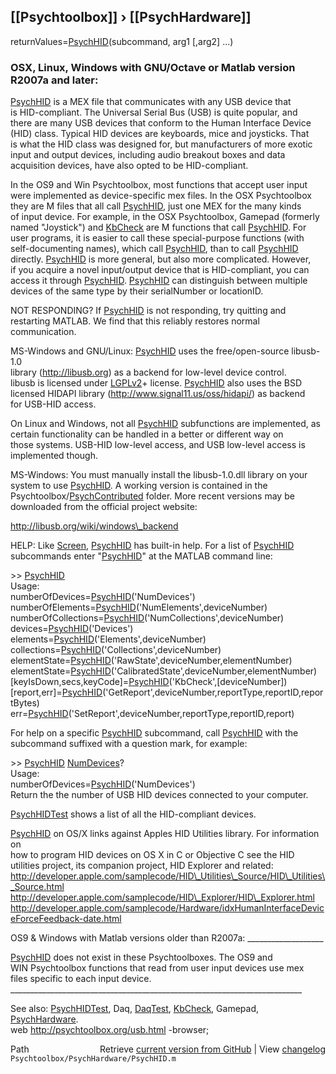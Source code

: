 ## [[Psychtoolbox]] &#8250; [[PsychHardware]]

  
returnValues=[PsychHID](PsychHID)(subcommand, arg1 [,arg2] ...)  
  
### OSX, Linux, Windows with GNU/Octave or Matlab version R2007a and later:  
  
[PsychHID](PsychHID) is a MEX file that communicates with any USB device that  
is HID-compliant. The Universal Serial Bus (USB) is quite popular, and  
there are many USB devices that conform to the Human Interface Device  
(HID) class.  Typical HID devices are keyboards, mice and joysticks. That  
is what the HID class was designed for, but manufacturers of more exotic  
input and output devices, including audio breakout boxes and data  
acquisition devices, have also opted to be HID-compliant.  
  
In the OS9 and Win Psychtoolbox, most functions that accept user input  
were implemented as device-specific mex files. In the OSX Psychtoolbox  
they are M files that all call [PsychHID](PsychHID), just one MEX for the many kinds  
of input device.  For example, in the OSX Psychtoolbox, Gamepad (formerly  
named "Joystick") and [KbCheck](KbCheck) are M functions that call [PsychHID](PsychHID).  For  
user programs, it is easier to call these special-purpose functions (with  
self-documenting names), which call [PsychHID](PsychHID), than to call [PsychHID](PsychHID)  
directly. [PsychHID](PsychHID) is more general, but also more complicated. However,  
if you acquire a novel input/output device that is HID-compliant, you can  
access it through [PsychHID](PsychHID). [PsychHID](PsychHID) can distinguish between multiple  
devices of the same type by their serialNumber or locationID.   
  
NOT RESPONDING? If [PsychHID](PsychHID) is not responding, try quitting and  
restarting MATLAB. We find that this reliably restores normal  
communication.   
  
MS-Windows and GNU/Linux: [PsychHID](PsychHID) uses the free/open-source libusb-1.0  
library (http://libusb.org) as a backend for low-level device control.  
libusb is licensed under [LGPLv2](LGPLv2)+ license. [PsychHID](PsychHID) also uses the BSD  
licensed HIDAPI library (http://www.signal11.us/oss/hidapi/) as backend  
for USB-HID access.  
  
On Linux and Windows, not all [PsychHID](PsychHID) subfunctions are implemented, as  
certain functionality can be handled in a better or different way on  
those systems. USB-HID low-level access, and USB low-level access is  
implemented though.  
  
MS-Windows: You must manually install the libusb-1.0.dll library on your  
system to use [PsychHID](PsychHID). A working version is contained in the  
Psychtoolbox/[PsychContributed](PsychContributed) folder. More recent versions may be  
downloaded from the official project website:  
  
http://libusb.org/wiki/windows\_backend  
  
HELP: Like [Screen](Screen), [PsychHID](PsychHID) has built-in help. For a list of [PsychHID](PsychHID)  
subcommands enter "[PsychHID](PsychHID)" at the MATLAB command line:  
  
\>\> [PsychHID](PsychHID)  
Usage:  
numberOfDevices=[PsychHID](PsychHID)('NumDevices')  
numberOfElements=[PsychHID](PsychHID)('NumElements',deviceNumber)  
numberOfCollections=[PsychHID](PsychHID)('NumCollections',deviceNumber)  
devices=[PsychHID](PsychHID)('Devices')  
elements=[PsychHID](PsychHID)('Elements',deviceNumber)  
collections=[PsychHID](PsychHID)('Collections',deviceNumber)  
elementState=[PsychHID](PsychHID)('RawState',deviceNumber,elementNumber)  
elementState=[PsychHID](PsychHID)('CalibratedState',deviceNumber,elementNumber)  
[keyIsDown,secs,keyCode]=[PsychHID](PsychHID)('KbCheck',[deviceNumber])  
[report,err]=[PsychHID](PsychHID)('GetReport',deviceNumber,reportType,reportID,reportBytes)  
err=[PsychHID](PsychHID)('SetReport',deviceNumber,reportType,reportID,report)  
  
For help on a specific [PsychHID](PsychHID) subcommand, call [PsychHID](PsychHID) with the  
subcommand suffixed with a question mark, for example:  
  
  \>\> [PsychHID](PsychHID) [NumDevices](NumDevices)?  
  Usage:  
  numberOfDevices=[PsychHID](PsychHID)('NumDevices')  
  Return the the number of USB HID devices connected to your computer.  
  
[PsychHIDTest](PsychHIDTest) shows a list of all the HID-compliant devices.  
  
[PsychHID](PsychHID) on OS/X links against Apples HID Utilities library.  For information on  
how to program HID devices on OS X in C or Objective C see the HID  
utilities project, its companion project, HID Explorer and related:  
http://developer.apple.com/samplecode/HID\_Utilities\_Source/HID\_Utilities\_Source.html  
http://developer.apple.com/samplecode/HID\_Explorer/HID\_Explorer.html  
http://developer.apple.com/samplecode/Hardware/idxHumanInterfaceDeviceForceFeedback-date.html  
  
OS9 & Windows with Matlab versions older than R2007a: \_\_\_\_\_\_\_\_\_\_\_\_\_\_\_\_\_\_\_  
  
[PsychHID](PsychHID) does not exist in these Psychtoolboxes.  The OS9 and  
WIN Psychtoolbox functions that read from user input devices use mex  
files specific to each input device.  
\_\_\_\_\_\_\_\_\_\_\_\_\_\_\_\_\_\_\_\_\_\_\_\_\_\_\_\_\_\_\_\_\_\_\_\_\_\_\_\_\_\_\_\_\_\_\_\_\_\_\_\_\_\_\_\_\_\_\_\_\_\_\_\_\_\_\_\_\_\_\_\_\_  
  
See also: [PsychHIDTest](PsychHIDTest), Daq, [DaqTest](DaqTest), [KbCheck](KbCheck), Gamepad, [PsychHardware](PsychHardware).   
web http://psychtoolbox.org/usb.html -browser;  




<div class="code_header" style="text-align:right;">
  <span style="float:left;">Path&nbsp;&nbsp;</span> <span class="counter">Retrieve <a href=
  "https://raw.github.com/Psychtoolbox-3/Psychtoolbox-3/beta/Psychtoolbox/PsychHardware/PsychHID.m">current version from GitHub</a> | View <a href=
  "https://github.com/Psychtoolbox-3/Psychtoolbox-3/commits/beta/Psychtoolbox/PsychHardware/PsychHID.m">changelog</a></span>
</div>
<div class="code">
  <code>Psychtoolbox/PsychHardware/PsychHID.m</code>
</div>


